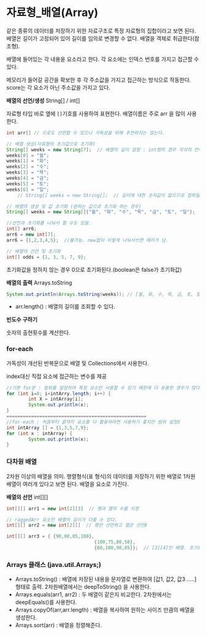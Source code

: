 # 자료형\_배열(Array)

같은 종류의 데이터를 저장하기 위한 자료구조로 특정 자료형의 집합이라고 보면 된다. 배열은 길이가 고정되어 있어 길이를 임의로 변경할 수 없다. 배열을 객체로 취급한다(참조형).

배열에 들어있는 각 내용을 요소라고 한다. 각 요소에는 인덱스 번호를 가지고 접근할 수 있다.

메모리가 들어갈 공간을 확보한 후 각 주소값을 가지고 접근하는 방식으로 작동한다. score는 각 요소가 아닌 주소값을 가지고 있다.

**배열의 선언/생성** String[] / int[]

자료형 타입 바로 옆에 `[]`기호를 사용하여 표현한다. 배열이름은 주로 arr 을 많이 사용한다.

```java
int arr[] // 으로도 선언할 수 있으나 가독성을 위해 추천하지는 않는다.

// 배열 생성(자료형의 초기값으로 초기화)
String[] weeks = new String[7];  // 배열의 길이 설정 : int형의 경우 각각의 칸이 0으로 초기화된다.
weeks[0] = "월";
weeks[1] = "화";
weeks[2] = "수";
weeks[3] = "목";
weeks[4] = "금";
weeks[5] = "토";
weeks[6] = "일";
	// String[] weeks = new String[];  // 길이에 대한 숫자값이 없으므로 컴파일 오류가 발생

// 배열의 생성 및 값 초기화 (원하는 값으로 초기화 하는 경우)
String[] weeks = new String[]{"월", "화", "수", "목", "금", "토", "일"};

//선언과 초기화를 나눠서 할 수도 있음.
int[] arr6;
arr6 = new int[7];
arr6 = {1,2,3,4,5};  //불가능. new없이 이렇게 나눠서쓰면 에러가 남.

// 배열의 선언 및 초기화
int[] odds = {1, 3, 5, 7, 9};
```

초기화값을 정하지 않는 경우 0으로 초기화된다.(boolean은 false가 초기화값)

**배열의 출력** Arrays.toString

```java
System.out.println(Arrays.toString(weeks)); // [월, 화, 수, 목, 금, 토, 일]
```

- arr.length() : 배열의 길이를 조회할 수 있다.

**빈도수 구하기**

숫자의 출현횟수를 계산한다.

### for-each

가독성이 개선된 반복문으로 배열 및 Collections에서 사용한다.

index대신 직접 요소에 접근하는 변수를 제공

```java
//기본 for문 : 범위를 설정하여 특정 요소만 사용할 수 있기 때문에 더 유용한 경우가 많다.
for (int i=0; i<intArry.length; i++) {
		int X = intArray[i];
		System.out.println(x);
}
===================================================
//for-each : 처음부터 끝까지 요소를 다 활용하려면 사용하기 좋지만 범위 설정X
int intArray [] = {1,3,5,7,9};
for (int x : intArray) {
		System.out.println(x);
}
```

### 다차원 배열

2차원 이상의 배열을 의미. 행렬형식(표 형식)의 데이터를 저장하기 위한 배열로 1차원 배열이 여러개 있다고 보면 된다.
배열을 요소로 가진다.

**배열의 선언** int[][]

```java
int[][] arr1 = new int[2][3]  // 행과 열의 수를 지정

// raggedArr 요소인 배열의 길이가 다를 수 있다.
int[][] arr2 = new int[2][]  // 행만 선언하고 열은 선언X

int[][] arr3 = { {90,80,85,100},
								{100,75,80,50},
								{60,100,90,85}};  // [3][4]인 배열. 초기화
```

### Arrays 클래스 (java.util.Arrays;)

- Arrays.toString() : 배열에 저장된 내용을 문자열로 변환하여 [값1, 값2, 값3 …..] 형태로 출력. 2차원배열에서는 deepToString() 을 사용한다.
- Arrays.equals(arr1, arr2) : 두 배열이 같은지 비교한다. 2차원에서는 deepEquals()를 사용한다.
- Arrays.copyOf(arr,arr.length) : 배열을 복사하여 원하는 사이즈 만큼의 배열을 생성한다.
- Arrays.sort(arr) : 배열을 정렬해준다.
